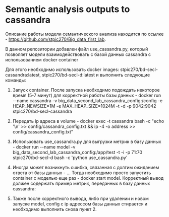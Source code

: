 # Semantic analysis outputs to cassandra

Описание работы модели семантического анализа находится по ссылке - https://github.com/stpic270/Big_data_first_lab. 

В данном репозитории добавлен файл use_cassandra.py, который позволяет модели взаимодействовать с базой данных cassandra с использованием docker container

Для этого необходимо использовать docker images: stpic270/bd-secl-cassandra:latest, stpic270/bd-secl-d:latest и выполнить следующие команды:

1) Запуск container. После запуска необходимо подождать некоторое время (5-7 минут) для корректной работы базы данных - docker run --name cassandra -v big_data_second_lab_cassandra_config:/config -e HEAP_NEWSIZE=1M -e MAX_HEAP_SIZE=1024M -t -d -p 9042:9042 stpic270/bd-secl-cassandra

2) Передать ip адреса в volume - docker exec -t cassandra bash -c "echo '\n' >> config/cassandra_config.txt && ip -4 -o address >> config/cassandra_config.txt"

3) Использовать use_cassandra.py для выгрузки метрик в базу данных - docker run --name model -v big_data_second_lab_cassandra_config:/app/test -t -i -p 71:70 stpic270/bd-secl-d bash -c 'python use_cassandra.py'

4) Иногда может возникнуть ошибка, связанная с долгим ожиданием ответа от базы данных - ... Тогда необходимо просто запустить container с моделью еще раз - docker start model. Корректный вывод должен содержать пример метрик, переданных в базу данных cassandra:

5) Также после корректного вывода, либо при удалении и новом запуске model, config с ip адрессом базы данных стирается и необходимо выполнить снова пункт 2.
